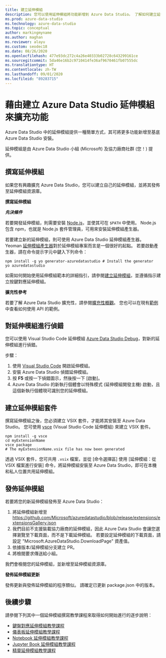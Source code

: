 ```yaml
---
title: 建立延伸模組
description: 您可以使用延伸模組將功能新增到 Azure Data Studio。 了解如何建立延伸模組，以及如何將延伸模組發佈到延伸模組資源庫。
ms.prod: azure-data-studio
ms.technology: azure-data-studio
ms.topic: conceptual
author: markingmyname
ms.author: maghan
ms.reviewer: alayu
ms.custom: seodec18
ms.date: 08/26/2020
ms.openlocfilehash: 477e93dc272c4a26e40333b02728c643299161ce
ms.sourcegitcommit: 5da46e16b2c9710414fe36af9670461fb07555dc
ms.translationtype: HT
ms.contentlocale: zh-TW
ms.lasthandoff: 09/01/2020
ms.locfileid: "89283715"
---
```

# <a name="extend-the-functionality-by-creating-azure-data-studio-extensions"></a>藉由建立 Azure Data Studio 延伸模組來擴充功能

Azure Data Studio 中的延伸模組提供一種簡單方式，其可將更多功能新增至基底 Azure Data Studio 安裝。

延伸模組是由 Azure Data Studio 小組 (Microsoft) 及協力廠商社群 (您！) 提供。

## <a name="author-an-extension"></a>撰寫延伸模組

如果您有興趣擴充 Azure Data Studio，您可以建立自己的延伸模組，並將其發佈至延伸模組資源庫。

**撰寫延伸模組**

***先決條件***

若要開發延伸模組，則需要安裝 [Node.js](https://nodejs.org/)，並使其可在 `$PATH` 中使用。 Node.js 包含 npm，也就是 Node.js 套件管理員，可用來安裝延伸模組產生器。

若要建立新的延伸模組，則可使用 Azure Data Studio 延伸模組產生器。 Yeoman [延伸模組產生器](https://www.npmjs.com/package/generator-azuredatastudio)對於延伸模組專案而言是一個很好的起點。 若要啟動產生器，請在命令提示字元中鍵入下列命令：

```console
npm install -g yo generator-azuredatastudio # Install the generator
yo azuredatastudio
```

如需如何開始使用延伸模組範本的詳細指引，請參閱[建立延伸模組](./tutorial-create-extension.md?view=sql-server-ver15)，並遵循指示建立按鍵對應延伸模組。

**擴充性參考**

若要了解 Azure Data Studio 擴充性，請參閱[擴充性概觀](extensibility.md)。 您也可以在現有[範例](https://github.com/Microsoft/azuredatastudio/tree/main/samples)中查看如何使用 API 的範例。

## <a name="debug-an-extension"></a>對延伸模組進行偵錯

您可以使用 Visual Studio Code 延伸模組 [Azure Data Studio Debug](https://github.com/kevcunnane/sqlops-debug)，對新的延伸模組進行偵錯。

步驟：

1. 使用 [Visual Studio Code](https://code.visualstudio.com/) 開啟延伸模組。
2. 安裝 Azure Data Studio 偵錯延伸模組。
3. 按 **F5** 或按一下偵錯圖示，然後按一下 [啟動]。
4. Azure Data Studio 的新執行個體會以特殊模式 (延伸模組開發主機) 啟動，且這個新執行個體現可識別您的延伸模組。

## <a name="create-an-extension-package"></a>建立延伸模組套件

撰寫延伸模組之後，您必須建立 VSIX 套件，才能將其安裝至 Azure Data Studio。 您可使用 [vsce](https://github.com/Microsoft/vscode-vsce) (Visual Studio Code 延伸模組) 來建立 VSIX 套件。

```console
npm install -g vsce
cd myExtensionName
vsce package
# The myExtensionName.vsix file has now been generated
```

透過 VSIX 套件，您可共用 `.vsix` 檔案，並從 [命令選擇區] 使用 [延伸模組：從 VSIX 檔案進行安裝] 命令，將延伸模組安裝至 Azure Data Studio，即可在本機和私人位置共用延伸模組。

## <a name="publish-an-extension"></a>發佈延伸模組

若要將您的新延伸模組發佈至 Azure Data Studio：

1. 將延伸模組新增至 https://github.com/Microsoft/azuredatastudio/blob/release/extensions/extensionsGallery.json
2. 我們目前不支援裝載協力廠商的延伸模組，因此 Azure Data Studio 會讓您選擇瀏覽至下載頁面，而不是下載延伸模組。 若要設定延伸模組的下載頁面，請設定 "Microsoft.AzureDataStudio.DownloadPage" 資產值。
3. 依據版本/延伸模組分支建立 PR。
4. 將檢閱要求傳送給小組。

我們會檢閱您的延伸模組，並新增至延伸模組資源庫。

**發佈延伸模組更新**

發佈更新與發佈延伸模組的程序類似。 請確定已更新 package.json 中的版本。

## <a name="next-steps"></a>後續步驟

請參閱下列其中一個延伸模組撰寫教學課程來取得如何開始進行的逐步說明：

- [鍵盤對應延伸模組教學課程](extensions/keymap-extension.md)
- [儀表板延伸模組教學課程](extensions/dashboard-extension.md)
- [Notebook 延伸模組教學課程](extensions/notebook-extension.md)
- [Jupyter Book 延伸模組教學課程](extensions/jupyter-book-extension.md)
- [精靈延伸模組教學課程](extensions/wizard-extension.md)